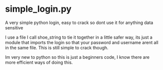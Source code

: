# simple_login.py
A very simple python login, easy to crack so dont use it for anything data sensitive

I use a file I call shoe_string to tie it together in a little safer way, its just a module that imports the login so that your password and username arent all in the same file. This is still simple to crack though. 

Im very new to python so this is just a beginners code, I know there are more efficient ways of doing this.

